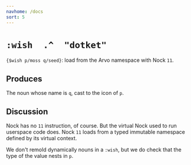 ```yaml
---
navhome: /docs
sort: 5
---
```


# `:wish  .^  "dotket"`

`{$wish p/moss q/seed}`: load from the Arvo namespace with Nock `11`.

## Produces

The noun whose name is `q`, cast to the icon of `p`.

## Discussion

Nock has no `11` instruction, of course.  But the virtual Nock
used to run userspace code does.  Nock `11` loads from a
typed immutable namespace defined by its virtual context.

We don't remold dynamically nouns in a `:wish`, but we do check
that the type of the value nests in `p`.
